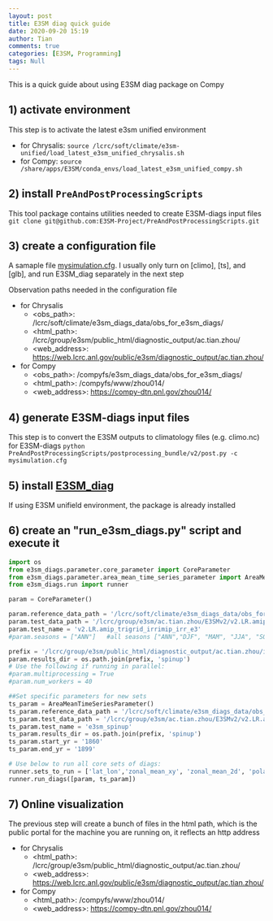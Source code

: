 ```yaml
---
layout: post
title: E3SM diag quick guide
date: 2020-09-20 15:19
author: Tian
comments: true
categories: [E3SM, Programming]
tags: Null
---
```

This is a quick guide about using E3SM diag package on Compy

## 1) activate environment
This step is to activate the latest e3sm unified environment
- for Chrysalis:
`source /lcrc/soft/climate/e3sm-unified/load_latest_e3sm_unified_chrysalis.sh`
- for Compy: 
`source /share/apps/E3SM/conda_envs/load_latest_e3sm_unified_compy.sh`

## 2) install `PreAndPostProcessingScripts`
 This tool package contains utilities needed to create E3SM-diags input files
`git clone git@github.com:E3SM-Project/PreAndPostProcessingScripts.git`

## 3) create a configuration file
A samaple file [mysimulation.cfg](https://github.com/E3SM-Project/SimulationScripts/blob/master/archive/v2/alpha/coupled/20200410.EAMv1like2.piControl.ne30pg2_r05_oECv3_ICG.compy.cfg). I usually only turn on [climo], [ts], and [glb], and run E3SM_diag separately in the next step

Observation paths needed in the configuration file
- for Chrysalis
    - <obs_path>: /lcrc/soft/climate/e3sm_diags_data/obs_for_e3sm_diags/
    - <html_path>: /lcrc/group/e3sm/public_html/diagnostic_output/ac.tian.zhou/
    - <web_address>: https://web.lcrc.anl.gov/public/e3sm/diagnostic_output/ac.tian.zhou/
- for Compy
    - <obs_path>: /compyfs/e3sm_diags_data/obs_for_e3sm_diags/
    - <html_path>: /compyfs/www/zhou014/
    - <web_address>: https://compy-dtn.pnl.gov/zhou014/

## 4) generate E3SM-diags input files
This step is to convert the E3SM outputs to climatology files (e.g. climo.nc) for E3SM-diags
`python PreAndPostProcessingScripts/postprocessing_bundle/v2/post.py -c mysimulation.cfg`

## 5) install [E3SM_diag](https://e3sm-project.github.io/e3sm_diags/docs/html/index.html)
If using E3SM unifield environment, the package is already installed

## 6) create an "run_e3sm_diags.py" script and execute it

```python
import os
from e3sm_diags.parameter.core_parameter import CoreParameter
from e3sm_diags.parameter.area_mean_time_series_parameter import AreaMeanTimeSeriesParameter
from e3sm_diags.run import runner

param = CoreParameter()

param.reference_data_path = '/lcrc/soft/climate/e3sm_diags_data/obs_for_e3sm_diags/climatology/'
param.test_data_path = '/lcrc/group/e3sm/ac.tian.zhou/E3SMv2/v2.LR.amip_trigrid_irrimip_irr_e3/post/atm/180x360_aave/clim/40yr/'
param.test_name = 'v2.LR.amip_trigrid_irrimip_irr_e3'
#param.seasons = ["ANN"]   #all seasons ["ANN","DJF", "MAM", "JJA", "SON"] will run,if comment out"

prefix = '/lcrc/group/e3sm/public_html/diagnostic_output/ac.tian.zhou/irrmip'
param.results_dir = os.path.join(prefix, 'spinup')
# Use the following if running in parallel:
#param.multiprocessing = True
#param.num_workers = 40

##Set specific parameters for new sets
ts_param = AreaMeanTimeSeriesParameter()
ts_param.reference_data_path = '/lcrc/soft/climate/e3sm_diags_data/obs_for_e3sm_diags/time-series/'
ts_param.test_data_path = '/lcrc/group/e3sm/ac.tian.zhou/E3SMv2/v2.LR.amip_trigrid_irrimip_irr_e3/post/atm/180x360_aave/ts/monthly/40yr/'
ts_param.test_name = 'e3sm_spinup'
ts_param.results_dir = os.path.join(prefix, 'spinup')
ts_param.start_yr = '1860'
ts_param.end_yr = '1899'

# Use below to run all core sets of diags:
runner.sets_to_run = ['lat_lon','zonal_mean_xy', 'zonal_mean_2d', 'polar', 'cosp_histogram', 'meridional_mean_2d', 'area_mean_time_series']
runner.run_diags([param, ts_param])
```

## 7) Online visualization
The previous step will create a bunch of files in the html path, which is the public portal for the machine you are running on, it reflects an http address
- for Chrysalis
    - <html_path>: /lcrc/group/e3sm/public_html/diagnostic_output/ac.tian.zhou/
    - <web_address>: https://web.lcrc.anl.gov/public/e3sm/diagnostic_output/ac.tian.zhou/
- for Compy
    - <html_path>: /compyfs/www/zhou014/
    - <web_address>: https://compy-dtn.pnl.gov/zhou014/
